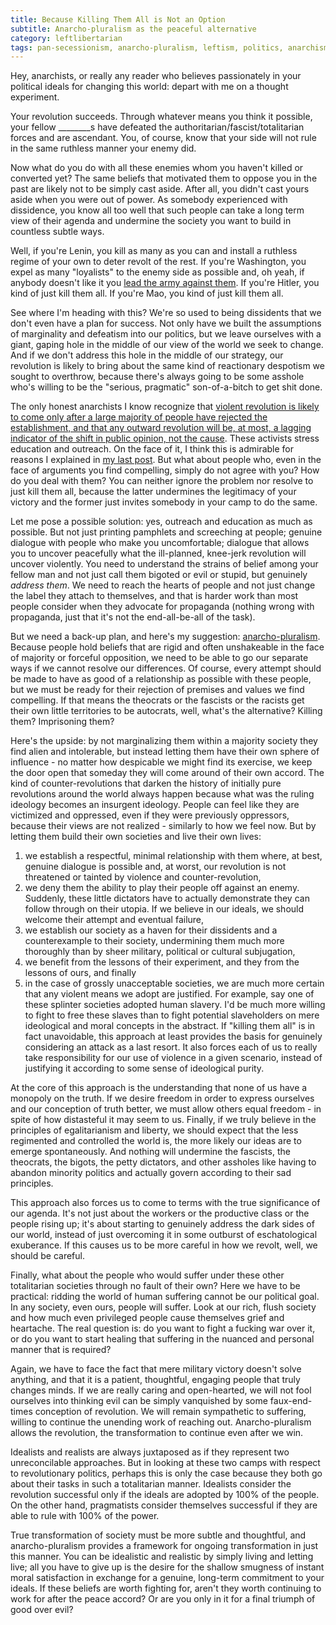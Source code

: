 ```yaml
---
title: Because Killing Them All is Not an Option
subtitle: Anarcho-pluralism as the peaceful alternative
category: leftlibertarian
tags: pan-secessionism, anarcho-pluralism, leftism, politics, anarchism
---
```


Hey, anarchists, or really any reader who believes passionately in your political ideals for changing this world: depart with me on a thought experiment.

Your revolution succeeds. Through whatever means you think it possible, your fellow ________s have defeated the authoritarian/fascist/totalitarian forces and are ascendant. You, of course, know that your side will not rule in the same ruthless manner your enemy did.

Now what do you do with all these enemies whom you haven't killed or converted yet? The same beliefs that motivated them to oppose you in the past are likely not to be simply cast aside. After all, you didn't cast yours aside when you were out of power. As somebody experienced with dissidence, you know all too well that such people can take a long term view of their agenda and undermine the society you want to build in countless subtle ways.

Well, if you're Lenin, you kill as many as you can and install a ruthless regime of your own to deter revolt of the rest. If you're Washington, you expel as many "loyalists" to the enemy side as possible and, oh yeah, if anybody doesn't like it you [lead the army against them](http://en.wikipedia.org/wiki/Whiskey_Rebellion). If you're Hitler, you kind of just kill them all. If you're Mao, you kind of just kill them all.

See where I'm heading with this? We're so used to being dissidents that we don't even have a plan for success. Not only have we built the assumptions of marginality and defeatism into our politics, but we leave ourselves with a giant, gaping hole in the middle of our view of the world we seek to change. And if we don't address this hole in the middle of our strategy, our revolution is likely to bring about the same kind of reactionary despotism we sought to overthrow, because there's always going to be some asshole who's willing to be the "serious, pragmatic" son-of-a-bitch to get shit done.

The only honest anarchists I know recognize that [violent revolution is likely to come only after a large majority of people have rejected the establishment, and that any outward revolution will be, at most, a lagging indicator of the shift in public opinion, not the cause](/leftlibertarian/08/10/thoughts-on-revolution). These activists stress education and outreach. On the face of it, I think this is admirable for reasons I explained in [my last post](/leftlibertarian/08/16/the-unique-one-and-the-universal). But what about people who, even in the face of arguments you find compelling, simply do not agree with you? How do you deal with them? You can neither ignore the problem nor resolve to just kill them all, because the latter undermines the legitimacy of your victory and the former just invites somebody in your camp to do the same.

Let me pose a possible solution: yes, outreach and education as much as possible. But not just printing pamphlets and screeching at people; genuine dialogue with people who make you uncomfortable; dialogue that allows you to uncover peacefully what the ill-planned, knee-jerk revolution will uncover violently. You need to understand the strains of belief among your fellow man and not just call them bigoted or evil or stupid, but genuinely _address them_. We need to reach the hearts of people and not just change the label they attach to themselves, and that is harder work than most people consider when they advocate for propaganda (nothing wrong with propaganda, just that it's not the end-all-be-all of the task).

But we need a back-up plan, and here's my suggestion: [anarcho-pluralism](http://attackthesystem.com/2009/04/why-i-am-an-anarcho-pluralist/). Because people hold beliefs that are rigid and often unshakeable in the face of majority or forceful opposition, we need to be able to go our separate ways if we cannot resolve our differences. Of course, every attempt should be made to have as good of a relationship as possible with these people, but we must be ready for their rejection of premises and values we find compelling. If that means the theocrats or the fascists or the racists get their own little territories to be autocrats, well, what's the alternative? Killing them? Imprisoning them?

Here's the upside: by not marginalizing them within a majority society they find alien and intolerable, but instead letting them have their own sphere of influence - no matter how despicable we might find its exercise, we keep the door open that someday they will come around of their own accord. The kind of counter-revolutions that darken the history of initially pure revolutions around the world always happen because what was the ruling ideology becomes an insurgent ideology. People can feel like they are victimized and oppressed, even if they were previously oppressors, because their views are not realized - similarly to how we feel now. But by letting them build their own societies and live their own lives:

1. we establish a respectful, minimal relationship with them where, at best, genuine dialogue is possible and, at worst, our revolution is not threatened or tainted by violence and counter-revolution,
2. we deny them the ability to play their people off against an enemy. Suddenly, these little dictators have to actually demonstrate they can follow through on their utopia. If we believe in our ideals, we should welcome their attempt and eventual failure,
3. we establish our society as a haven for their dissidents and a counterexample to their society, undermining them much more thoroughly than by sheer military, political or cultural subjugation,
4. we benefit from the lessons of their experiment, and they from the lessons of ours, and finally
5. in the case of grossly unacceptable societies, we are much more certain that any violent means we adopt are justified. For example, say one of these splinter societies adopted human slavery. I'd be much more willing to fight to free these slaves than to fight potential slaveholders on mere ideological and moral concepts in the abstract. If "killing them all" is in fact unavoidable, this approach at least provides the basis for genuinely considering an attack as a last resort. It also forces each of us to really take responsibility for our use of violence in a given scenario, instead of justifying it according to some sense of ideological purity.

At the core of this approach is the understanding that none of us have a monopoly on the truth. If we desire freedom in order to express ourselves and our conception of truth better, we must allow others equal freedom - in spite of how distasteful it may seem to us. Finally, if we truly believe in the principles of egalitarianism and liberty, we should expect that the less regimented and controlled the world is, the more likely our ideas are to emerge spontaneously. And nothing will undermine the fascists, the theocrats, the bigots, the petty dictators, and other assholes like having to abandon minority politics and actually govern according to their sad principles.

This approach also forces us to come to terms with the true significance of our agenda. It's not just about the workers or the productive class or the people rising up; it's about starting to genuinely address the dark sides of our world, instead of just overcoming it in some outburst of eschatological exuberance. If this causes us to be more careful in how we revolt, well, we should be careful.

Finally, what about the people who would suffer under these other totalitarian societies through no fault of their own? Here we have to be practical: ridding the world of human suffering cannot be our political goal. In any society, even ours, people will suffer. Look at our rich, flush society and how much even privileged people cause themselves grief and heartache. The real question is: do you want to fight a fucking war over it, or do you want to start healing that suffering in the nuanced and personal manner that is required? 

Again, we have to face the fact that mere military victory doesn't solve anything, and that it is a patient, thoughtful, engaging people that truly changes minds. If we are really caring and open-hearted, we will not fool ourselves into thinking evil can be simply vanquished by some faux-end-times conception of revolution. We will remain sympathetic to suffering, willing to continue the unending work of reaching out. Anarcho-pluralism allows the revolution, the transformation to continue even after we win.

Idealists and realists are always juxtaposed as if they represent two unreconcilable approaches. But in looking at these two camps with respect to revolutionary politics, perhaps this is only the case because they both go about their tasks in such a totalitarian manner. Idealists consider the revolution successful only if the ideals are adopted by 100% of the people. On the other hand, pragmatists consider themselves successful if they are able to rule with 100% of the power.

True transformation of society must be more subtle and thoughtful, and anarcho-pluralism provides a framework for ongoing transformation in just this manner. You can be idealistic and realistic by simply living and letting live; all you have to give up is the desire for the shallow smugness of instant moral satisfaction in exchange for a genuine, long-term commitment to your ideals. If these beliefs are worth fighting for, aren't they worth continuing to work for after the peace accord? Or are you only in it for a final triumph of good over evil?